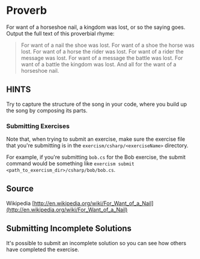 # Proverb

For want of a horseshoe nail, a kingdom was lost, or so the saying goes. Output
the full text of this proverbial rhyme:

> For want of a nail the shoe was lost.
> For want of a shoe the horse was lost.
> For want of a horse the rider was lost.
> For want of a rider the message was lost.
> For want of a message the battle was lost.
> For want of a battle the kingdom was lost.
> And all for the want of a horseshoe nail.

## HINTS

Try to capture the structure of the song in your code, where you build up the song by composing its parts.

### Submitting Exercises

Note that, when trying to submit an exercise, make sure the exercise file that you're submitting is in the `exercism/csharp/<exerciseName>` directory.

For example, if you're submitting `bob.cs` for the Bob exercise, the submit command would be something like `exercism submit <path_to_exercism_dir>/csharp/bob/bob.cs`.
## Source

Wikipedia [http://en.wikipedia.org/wiki/For_Want_of_a_Nail](http://en.wikipedia.org/wiki/For_Want_of_a_Nail)

## Submitting Incomplete Solutions
It's possible to submit an incomplete solution so you can see how others have completed the exercise.
